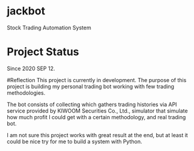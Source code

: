 # jackbot
Stock Trading Automation System

# Project Status
Since 2020 SEP 12. <br>

#Reflection
This project is currently in development. The purpose of this project is building my personal trading bot working with few trading methodologies. <br>

The bot consists of collecting which gathers trading histories via API service provided by KIWOOM Securities Co., Ltd., simulator that simulate how much profit I could get with a certain methodology, and real trading bot.<br>

I am not sure this project works with great result at the end, but at least it could be nice try for me to build a system with Python.




